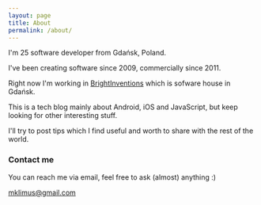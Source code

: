 ```yaml
---
layout: page
title: About
permalink: /about/
---
```


I'm 25 software developer from Gdańsk, Poland.

I've been creating software since 2009, commercially since 2011.

Right now I'm working in [BrightInventions](http://blog.brightinventions.pl/) which is sofware house in Gdańsk.

This is a tech blog mainly about Android, iOS and JavaScript, but keep looking for other interesting stuff.

I'll try to post tips which I find useful and worth to share with the rest of the world.


### Contact me

You can reach me via email, feel free to ask (almost) anything :)

[mklimus@gmail.com](mailto:mklimus@gmail.com)
